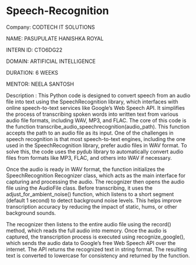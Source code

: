 # Speech-Recognition

Company: CODTECH IT SOLUTIONS

NAME: PASUPULATE HANISHKA ROYAL

INTERN ID: CTO6DG22

DOMAIN: ARTIFICIAL INTELLIGENCE

DURATION: 6 WEEKS

MENTOR: NEELA SANTOSH

Description : This Python code is designed to convert speech from an audio file into text using the SpeechRecognition library, which interfaces with online speech-to-text services like Google’s Web Speech API. It simplifies the process of transcribing spoken words into written text from various audio file formats, including WAV, MP3, and FLAC.
The core of this code is the function transcribe_audio_speechrecognition(audio_path). This function accepts the path to an audio file as its input. One of the challenges in speech recognition is that most speech-to-text engines, including the one used in the SpeechRecognition library, prefer audio files in WAV format. To solve this, the code uses the pydub library to automatically convert audio files from formats like MP3, FLAC, and others into WAV if necessary.

Once the audio is ready in WAV format, the function initializes the SpeechRecognition Recognizer class, which acts as the main interface for capturing and processing the audio. The recognizer then opens the audio file using the AudioFile class. Before transcribing, it uses the adjust_for_ambient_noise() function, which listens to a short segment (default 1 second) to detect background noise levels. This helps improve transcription accuracy by reducing the impact of static, hums, or other background sounds.

The recognizer then listens to the entire audio file using the record() method, which reads the full audio into memory. Once the audio is captured, the transcription process is executed using recognize_google(), which sends the audio data to Google’s free Web Speech API over the internet. The API returns the recognized text in string format. The resulting text is converted to lowercase for consistency and returned by the function.
